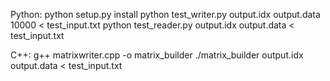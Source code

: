 ﻿Python:
    python setup.py install
    python test_writer.py output.idx output.data 10000 < test_input.txt
    python test_reader.py output.idx output.data < test_input.txt

C++:
    g++ matrixwriter.cpp -o matrix_builder
    ./matrix_builder output.idx output.data < test_input.txt

